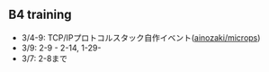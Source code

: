 ## B4 training

- 3/4-9: TCP/IPプロトコルスタック自作イベント([ainozaki/microps](https://github.com/ainozaki/microps/tree/work))
- 3/9: 2-9 - 2-14, 1-29-
- 3/7: 2-8まで
